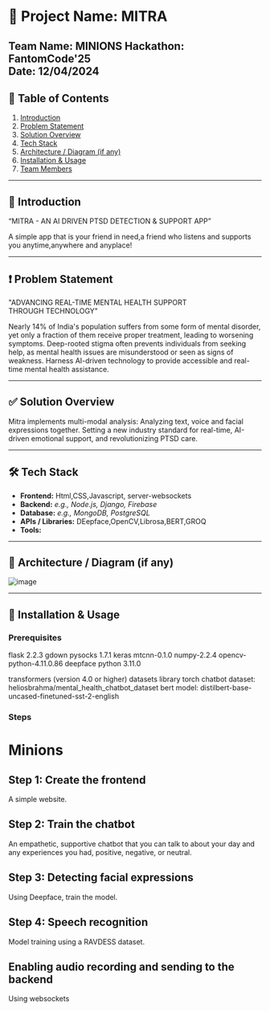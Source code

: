 # 🚀 Project Name: MITRA

**Team Name:** MINIONS 
**Hackathon:** FantomCode'25  
**Date:** 12/04/2024
---

## 📖 Table of Contents

1. [Introduction](#-introduction)
2. [Problem Statement](#-problem-statement)
3. [Solution Overview](#-solution-overview)
4. [Tech Stack](#-tech-stack)
5. [Architecture / Diagram (if any)](#-architecture--diagram-if-any)
6. [Installation & Usage](#-installation--usage)
7. [Team Members](#-team-members)

---

## 🧠 Introduction
“MITRA - AN AI DRIVEN PTSD DETECTION & SUPPORT APP”

A simple app that is your friend in need,a friend who listens and supports you anytime,anywhere and anyplace!

---

## ❗ Problem Statement

"ADVANCING REAL-TIME MENTAL HEALTH SUPPORT THROUGH TECHNOLOGY"

Nearly 14% of India's population suffers from some form of mental disorder, yet only a fraction of them receive proper treatment, leading to worsening symptoms.
Deep-rooted stigma often prevents individuals from seeking help, as mental health issues are misunderstood or seen as signs of weakness. 
Harness AI-driven technology to provide accessible and real-time mental health assistance. 

---

## ✅ Solution Overview

Mitra implements multi-modal analysis: Analyzing text, voice and facial expressions together.
Setting a new industry standard for real-time, AI-driven emotional support, and revolutionizing PTSD care.




---

## 🛠️ Tech Stack

- **Frontend:** Html,CSS,Javascript, server-websockets  
- **Backend:** _e.g., Node.js, Django, Firebase_  
- **Database:** _e.g., MongoDB, PostgreSQL_  
- **APIs / Libraries:** DEepface,OpenCV,Librosa,BERT,GROQ
- **Tools:** 

---

## 🧩 Architecture / Diagram (if any)
![image](https://github.com/user-attachments/assets/96e47caa-eb1b-4658-b3a4-6f58727d577b)



---

## 🧪 Installation & Usage

### Prerequisites


flask 2.2.3
gdown pysocks 1.7.1
keras
mtcnn-0.1.0
numpy-2.2.4
opencv-python-4.11.0.86
deepface
python 3.11.0

transformers (version 4.0 or higher)
datasets library
torch
chatbot dataset: heliosbrahma/mental_health_chatbot_dataset 
bert model: distilbert-base-uncased-finetuned-sst-2-english

### Steps

# Minions
## Step 1: Create the frontend

A simple website.

## Step 2: Train the chatbot

An empathetic, supportive chatbot that you can talk to about your day and any experiences you had, positive, negative, or neutral.

## Step 3: Detecting facial expressions

Using Deepface, train the model.

## Step 4: Speech recognition

Model training using a RAVDESS dataset.

## Enabling audio recording and sending to the backend

Using websockets






